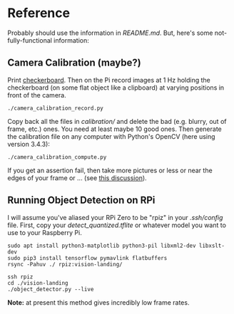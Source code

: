 # Reference

Probably should use the information in *README.md*. But, here's some
not-fully-functional information:

## Camera Calibration (maybe?)
Print
[checkerboard](http://wiki.ros.org/camera_calibration/Tutorials/MonocularCalibration?action=AttachFile&do=view&target=check-108.pdf).
Then on the Pi record images at 1 Hz holding the checkerboard (on some flat
object like a clipboard) at varying positions in front of the camera.

    ./camera_calibration_record.py

Copy back all the files in *calibration/* and delete the bad (e.g. blurry, out
of frame, etc.) ones. You need at least maybe 10 good ones. Then generate the
calibration file on any computer with Python's OpenCV (here using version
3.4.3):

    ./camera_calibration_compute.py

If you get an assertion fail, then take more pictures or less or near the edges
of your frame or ... (see
[this discussion](http://answers.opencv.org/question/28438/undistortion-at-far-edges-of-image/)).

## Running Object Detection on RPi
I will assume you've aliased your RPi Zero to be "rpiz" in your *.ssh/config* file.
First, copy your *detect_quantized.tflite* or whatever model you want to use to your
Raspberry Pi.

    sudo apt install python3-matplotlib python3-pil libxml2-dev libxslt-dev
    sudo pip3 install tensorflow pymavlink flatbuffers
    rsync -Pahuv ./ rpiz:vision-landing/

    ssh rpiz
    cd ./vision-landing
    ./object_detector.py --live

**Note:** at present this method gives incredibly low frame rates.
